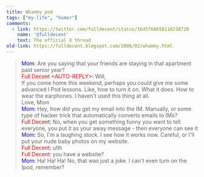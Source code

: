 ```yaml
---
title: Whammy pod
tags: ["my-life", "humor"]
comments:
  - link: https://twitter.com/fulldecent/status/1645766658110238720
    name: '@fulldecent'
    text: The official X thread
old-link: https://fulldecent.blogspot.com/2006/02/whammy.html
---
```


> <span style="color:blue;">Mom:</span> Are you saying that your friends are staying in that apartment past senior year?<br />
> <span style="color:red;">Full Decent &lt;AUTO-REPLY&gt;:</span> Will,<br />
If you come home this weekend, perhaps you could give me some advanced I Pod lessons. Like, how to turn it on. What it does. How to wear the earphones. I haven't used this thing at all.<br />
Love, Mom<br />
> <span style="color:blue;">Mom:</span> Hey, how did you get my email into the IM. Manually, or some type of hacker trick that automatically converts emails to IMs?<br />
> <span style="color:red;">Full Decent:</span> No, when you get something funny you want to tell everyone, you put it as your away message - then everyone can see it<br />
> <span style="color:blue;">Mom:</span> So, I'm a laughing stock. I see how it works now. Careful, or I'll put your nude baby photos on my website.<br />
> <span style="color:red;">Full Decent:</span> ulth<br />
> <span style="color:red;">Full Decent:</span> you have a website?<br />
> <span style="color:blue;">Mom:</span> Ha! Ha! Ha! No, that was just a joke. I can't even turn on the Ipod, remember?